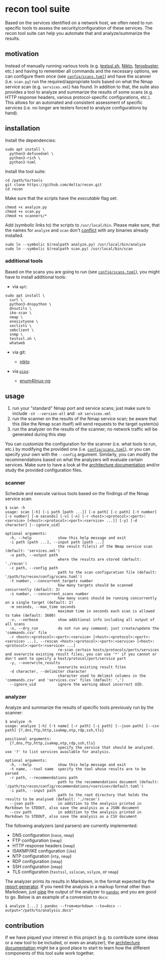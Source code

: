 # recon tool suite

Based on the services identified on a network host, we often need to run specific tools to assess the security/configuration of these services.
The recon tool suite can help you automate that and analyze/summarize the results.

## motivation

Instead of manually running various tools (e.g. [testssl.sh](https://testssl.sh/), [Nikto](https://cirt.net/nikto2), [feroxbuster](https://github.com/epi052/feroxbuster), etc.) and having to remember all commands and the necessary options, we can configure them once (see [`config/scans.toml`](config/scans.toml)) and have the scanner (i.e. `scan.py`) run the required/appropriate tools based on what the Nmap service scan (e.g. `services.xml`) has found.
In addition to that, the suite also provides a tool to analyze and summarize the results of some scans (e.g. HTTP response headers, various protocol-specific configurations, etc.).
This allows for an automated and consistent assessment of specific services (i.e. no longer are testers forced to analyze configurations by hand).

## installation

Install the dependencies:

```shell
sudo apt install \
  python3-defusedxml \
  python3-rich \
  python3-toml
```

Install the tool suite:

```shell
cd /path/to/tools
git clone https://github.com/4elta/recon.git
cd recon
```

Make sure that the scripts have the *executable* flag set:

```shell
chmod +x analyze.py
chmod +x scan.py
chmod +x scanners/*
```

Add (symbolic links to) the scripts to `/usr/local/bin`.
Please make sure, that the names for `analyze` and `scan` don't [conflict](https://github.com/4elta/recon/issues/31) with any binaries already installed.

```shell
sudo ln --symbolic $(realpath analyze.py) /usr/local/bin/analyze
sudo ln --symbolic $(realpath scan.py) /usr/local/bin/scan
```

### additional tools

Based on the scans you are going to run (see [`config/scans.toml`](config/scans.toml)), you might have to install additional tools:

* via `apt`:

```shell
sudo apt install \
  curl \
  python3-dnspython \
  dnsutils \
  ike-scan \
  nmap \
  onesixtyone \
  seclists \
  smbclient \
  snmp \
  testssl.sh \
  whatweb
```

* via git:
  * [nikto](https://github.com/sullo/nikto)

* via [`pipx`](https://github.com/pypa/pipx):
  * [enum4linux-ng](https://github.com/cddmp/enum4linux-ng)

## usage

1. run your "standard" Nmap port and service scans; just make sure to include `-sV --version-all` and `-oX services.xml`
2. run the scanner on the results of the Nmap service scan; be aware that this (like the Nmap scan itself) will send requests to the target system(s)
3. run the analyzer on the results of the scanner; no network traffic will be generated during this step

You can customize the configuration for the scanner (i.e. what tools to run, etc.) by modifying the provided one (i.e. [`config/scans.toml`](config/scans.toml)), or you can specify your own with the `--config` argument.
Similarly, you can modify the recommendations based on what the analyzers will evaluate certain services.
Make sure to have a look at the [architecture documentation](documentation/architecture.md) and/or study the provided configuration files.

### scanner

Schedule and execute various tools based on the findings of the Nmap service scan:

```text
$ scan -h
usage: scan [-h] [-i path [path ...]] [-o path] [-c path] [-t number] [-s number] [-m seconds] [-v] [-n] [-r <host>:<protocol>:<port>:<service> [<host>:<protocol>:<port>:<service> ...]] [-y] [-d character] [--ignore_uid]

optional arguments:
  -h, --help            show this help message and exit
  -i path [path ...], --input path [path ...]
                        the result file(s) of the Nmap service scan (default: 'services.xml')
  -o path, --output path
                        where the results are stored (default: './recon')
  -c path, --config path
                        path to the scan configuration file (default: '/path/to/recon/config/scans.toml')
  -t number, --concurrent_targets number
                        how many targets should be scanned concurrently (default: 3)
  -s number, --concurrent_scans number
                        how many scans should be running concurrently on a single target (default: 2)
  -m seconds, --max_time seconds
                        maximum time in seconds each scan is allowed to take (default: 3600)
  -v, --verbose         show additional info including all output of all scans
  -n, --dry_run         do not run any command; just create/update the 'commands.csv' file
  -r <host>:<protocol>:<port>:<service> [<host>:<protocol>:<port>:<service> ...], --rescan <host>:<protocol>:<port>:<service> [<host>:<protocol>:<port>:<service> ...]
                        re-scan certain hosts/protocols/ports/services and overwrite existing result files; you can use '*' if you cannot or don't want to specify a host/protocol/port/service part
  -y, --overwrite_results
                        overwrite existing result files
  -d character, --delimiter character
                        character used to delimit columns in the 'commands.csv' and 'services.csv' files (default: ',')
  --ignore_uid          ignore the warning about incorrect UID.
```

### analyzer

Analyze and summarize the results of specific tools previously run by the scanner:

```text
$ analyze -h
usage: analyze [-h] [-t name] [-r path] [-i path] [--json path] [--csv path] {?,dns,ftp,http,isakmp,ntp,rdp,ssh,tls}

positional arguments:
  {?,dns,ftp,http,isakmp,ntp,rdp,ssh,tls}
                        specify the service that should be analyzed. use '?' to list services available for analysis.

optional arguments:
  -h, --help            show this help message and exit
  -t name, --tool name  specify the tool whose results are to be parsed
  -r path, --recommendations path
                        path to the recommendations document (default: '/path/to/recon/config/recommendations/<service>/default.toml')
  -i path, --input path
                        path to the root directory that holds the results to be analysed (default: './recon')
  --json path           in addition to the analysis printed in Markdown to STDOUT, also save the analysis as a JSON document
  --csv path            in addition to the analysis printed in Markdown to STDOUT, also save the analysis as a CSV document
```

The following analyzers (and parsers) are currently implemented:
* DNS configuration (`nase`, `nmap`)
* FTP configuration (`nmap`)
* HTTP response headers (`nmap`)
* ISAKMP/IKE configuration (`ike`)
* NTP configuration (`ntp`, `nmap`)
* RDP configuration (`nmap`)
* SSH configuration (`nmap`)
* TLS configuration (`testssl`, `sslscan`, `sslyze`, or `nmap`)

The analyzer prints its results in Markdown, in the format expected by the [report generator](https://github.com/4elta/report-generator).
If you need the analysis in a markup format other than Markdown, just [pipe](https://en.wikipedia.org/wiki/Pipeline_(Unix)) the output of the analyzer to [`pandoc`](https://pandoc.org/) and you are good to go.
Below is an example of a conversion to `docx`:

```text
$ analyze [...] | pandoc --from=markdown --to=docx --output="/path/to/analysis.docx"
```

## contribution

If we have piqued your interest in this project (e.g. to contribute some ideas or a new tool to be included, or even an analyzer), the [architecture documentation](documentation/architecture.md) might be a good place to start to learn how the different components of this tool suite work together.
